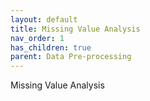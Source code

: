 ```yaml
---
layout: default
title: Missing Value Analysis
nav_order: 1
has_children: true
parent: Data Pre-processing
---
```


Missing Value Analysis
